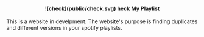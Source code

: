 <h4 align="center">
![check](public/check.svg) heck My Playlist
</h4>

This is a website in develpment.
The website's purpose is finding duplicates and different versions in your spotify playlists.
